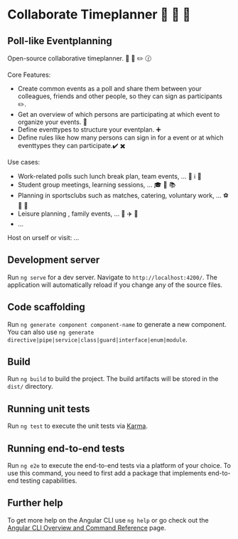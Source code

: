 # Collaborate Timeplanner :rocket: :calendar: :date:

## Poll-like Eventplanning

Open-source collaborative timeplanner. :calendar: :date: :pencil2: :clock130:

Core Features:

- Create common events as a poll and share them between your colleagues, friends and other people, so they can sign as participants :pencil2:.
- Get an overview of which persons are participating at which event to organize your events. :calendar:
- Define eventtypes to structure your eventplan. :heavy_plus_sign:
- Define rules like how many persons can sign in for a event or at which eventtypes they can participate.:heavy_check_mark: :heavy_multiplication_x:

Use cases:

- Work-related polls such lunch break plan, team events, ... :office: :information_source: :repeat:
- Student group meetings, learning sessions, ... :mortar_board: :school: :books:
- Planning in sportsclubs such as matches, catering, voluntary work, ... :soccer: :bicyclist: :basketball:
- Leisure planning , family events, ... :bowling: :airplane: :roller_coaster:
- ...

Host on urself or visit: ...

## Development server

Run `ng serve` for a dev server. Navigate to `http://localhost:4200/`. The application will automatically reload if you change any of the source files.

## Code scaffolding

Run `ng generate component component-name` to generate a new component. You can also use `ng generate directive|pipe|service|class|guard|interface|enum|module`.

## Build

Run `ng build` to build the project. The build artifacts will be stored in the `dist/` directory.

## Running unit tests

Run `ng test` to execute the unit tests via [Karma](https://karma-runner.github.io).

## Running end-to-end tests

Run `ng e2e` to execute the end-to-end tests via a platform of your choice. To use this command, you need to first add a package that implements end-to-end testing capabilities.

## Further help

To get more help on the Angular CLI use `ng help` or go check out the [Angular CLI Overview and Command Reference](https://angular.io/cli) page.
